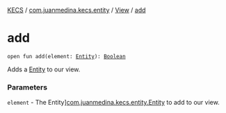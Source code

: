 [KECS](../../index.md) / [com.juanmedina.kecs.entity](../index.md) / [View](index.md) / [add](./add.md)

# add

`open fun add(element: `[`Entity`](../-entity/index.md)`): `[`Boolean`](https://kotlinlang.org/api/latest/jvm/stdlib/kotlin/-boolean/index.html)

Adds a [Entity](../-entity/index.md) to our view.

### Parameters

`element` - The Entity][com.juanmedina.kecs.entity.Entity](../-entity/index.md) to add to our view.